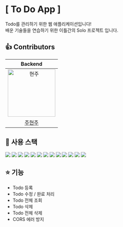 # [ To Do App ]
Todo를 관리하기 위한 웹 애플리케이션입니다!  
배운 기술들을 연습하기 위한 이틀간의 Solo 프로젝트 입니다.

## 👍 Contributors

| Backend |
| :---: |
|<img src="https://user-images.githubusercontent.com/110887604/218117971-e329790d-4505-4433-b46b-72d3fd0787cd.jpg" width=150px alt="현주"/>|
|[주현주](https://github.com/Joo614)|

## 💪 사용 스택
<img src="https://img.shields.io/badge/java-F24E1E?style=for-the-badge&logo=java&logoColor=white"> <img src="https://img.shields.io/badge/SPRING DATA JPA-6DB33F?style=for-the-badge&logo=spring&logoColor=white"> <img src="https://img.shields.io/badge/spring boot-6DB33F?style=for-the-badge&logo=spring boot&logoColor=white">  <img src="https://img.shields.io/badge/spring aop-6DB33F?style=for-the-badge&logo=spring&logoColor=white">  <img src="https://img.shields.io/badge/spring rest docs-6DB33F?style=for-the-badge&logo=spring&logoColor=white"> <img src="https://img.shields.io/badge/Java Reflection-F7DF1E?style=for-the-badge&logo=java&logoColor=black"> <img src="https://img.shields.io/badge/MapStruct-4B4B77?style=for-the-badge&logo=mapstruct&logoColor=white">  <img src="https://img.shields.io/badge/Lombok-FF7800?style=for-the-badge&logo=lombok&logoColor=white">  <img src="https://img.shields.io/badge/JUnit5-25A162?style=for-the-badge&logo=JUnit5&logoColor=white">  <img src="https://img.shields.io/badge/mockito-41454A?style=for-the-badge&logo=mockito&logoColor=white">  <img src="https://img.shields.io/badge/asciidoctor-E40046?style=for-the-badge&logo=asciidoctor&logoColor=white">  <img src="https://img.shields.io/badge/H2-1E8CBE?style=for-the-badge&logo=h2&logoColor=white">  <img src="https://img.shields.io/badge/gradle-02303A?style=for-the-badge&logo=gradle&logoColor=white">

## ⭐ 기능
- Todo 등록
- Todo 수정 / 완료 처리
- Todo 전체 조회
- Todo 삭제
- Todo 전체 삭제
- CORS 에러 방지
